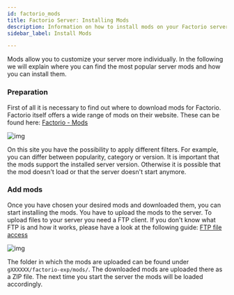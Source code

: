 ```yaml
---
id: factorio_mods
title: Factorio Server: Installing Mods
description: Information on how to install mods on your Factorio server at ZAP-Hosting - ZAP-Hosting.com documentation
sidebar_label: Install Mods 

---
```




Mods allow you to customize your server more individually. In the following we will explain where you can find the most popular server mods and how you can install them. 



### Preparation

First of all it is necessary to find out where to download mods for Factorio. Factorio itself offers a wide range of mods on their website. These can be found here: [Factorio - Mods](https://mods.factorio.com/)

![img](https://screensaver01.zap-hosting.com/index.php/s/FAxqfS2xTg8Jggf/preview)

On this site you have the possibility to apply different filters. For example, you can differ between popularity, category or version. It is important that the mods support the installed server version. Otherwise it is possible that the mod doesn't load or that the server doesn't start anymore. 



### Add mods

Once you have chosen your desired mods and downloaded them, you can start installing the mods. You have to upload the mods to the server. To upload files to your server you need a FTP client. If you don't know what FTP is and how it works, please have a look at the following guide: [FTP file access](https://zap-hosting.com/guides/docs/de/gameserver_ftpaccess/)



![img](https://screensaver01.zap-hosting.com/index.php/s/pKHbWDmoytkCzCA/preview)



The folder in which the mods are uploaded can be found under `gXXXXXX/factorio-exp/mods/`. The downloaded mods are uploaded there as a ZIP file. The next time you start the server the mods will be loaded accordingly.





